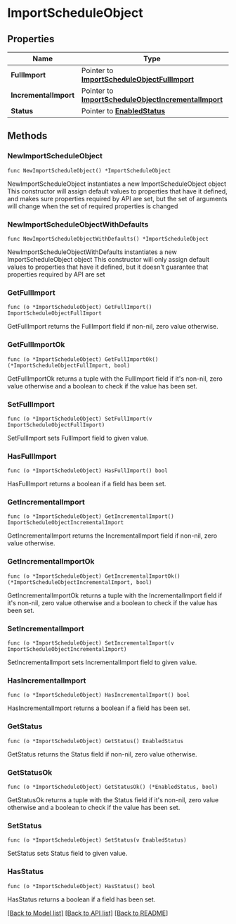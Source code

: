 # ImportScheduleObject

## Properties

Name | Type | Description | Notes
------------ | ------------- | ------------- | -------------
**FullImport** | Pointer to [**ImportScheduleObjectFullImport**](ImportScheduleObjectFullImport.md) |  | [optional] 
**IncrementalImport** | Pointer to [**ImportScheduleObjectIncrementalImport**](ImportScheduleObjectIncrementalImport.md) |  | [optional] 
**Status** | Pointer to [**EnabledStatus**](EnabledStatus.md) |  | [optional] 

## Methods

### NewImportScheduleObject

`func NewImportScheduleObject() *ImportScheduleObject`

NewImportScheduleObject instantiates a new ImportScheduleObject object
This constructor will assign default values to properties that have it defined,
and makes sure properties required by API are set, but the set of arguments
will change when the set of required properties is changed

### NewImportScheduleObjectWithDefaults

`func NewImportScheduleObjectWithDefaults() *ImportScheduleObject`

NewImportScheduleObjectWithDefaults instantiates a new ImportScheduleObject object
This constructor will only assign default values to properties that have it defined,
but it doesn't guarantee that properties required by API are set

### GetFullImport

`func (o *ImportScheduleObject) GetFullImport() ImportScheduleObjectFullImport`

GetFullImport returns the FullImport field if non-nil, zero value otherwise.

### GetFullImportOk

`func (o *ImportScheduleObject) GetFullImportOk() (*ImportScheduleObjectFullImport, bool)`

GetFullImportOk returns a tuple with the FullImport field if it's non-nil, zero value otherwise
and a boolean to check if the value has been set.

### SetFullImport

`func (o *ImportScheduleObject) SetFullImport(v ImportScheduleObjectFullImport)`

SetFullImport sets FullImport field to given value.

### HasFullImport

`func (o *ImportScheduleObject) HasFullImport() bool`

HasFullImport returns a boolean if a field has been set.

### GetIncrementalImport

`func (o *ImportScheduleObject) GetIncrementalImport() ImportScheduleObjectIncrementalImport`

GetIncrementalImport returns the IncrementalImport field if non-nil, zero value otherwise.

### GetIncrementalImportOk

`func (o *ImportScheduleObject) GetIncrementalImportOk() (*ImportScheduleObjectIncrementalImport, bool)`

GetIncrementalImportOk returns a tuple with the IncrementalImport field if it's non-nil, zero value otherwise
and a boolean to check if the value has been set.

### SetIncrementalImport

`func (o *ImportScheduleObject) SetIncrementalImport(v ImportScheduleObjectIncrementalImport)`

SetIncrementalImport sets IncrementalImport field to given value.

### HasIncrementalImport

`func (o *ImportScheduleObject) HasIncrementalImport() bool`

HasIncrementalImport returns a boolean if a field has been set.

### GetStatus

`func (o *ImportScheduleObject) GetStatus() EnabledStatus`

GetStatus returns the Status field if non-nil, zero value otherwise.

### GetStatusOk

`func (o *ImportScheduleObject) GetStatusOk() (*EnabledStatus, bool)`

GetStatusOk returns a tuple with the Status field if it's non-nil, zero value otherwise
and a boolean to check if the value has been set.

### SetStatus

`func (o *ImportScheduleObject) SetStatus(v EnabledStatus)`

SetStatus sets Status field to given value.

### HasStatus

`func (o *ImportScheduleObject) HasStatus() bool`

HasStatus returns a boolean if a field has been set.


[[Back to Model list]](../README.md#documentation-for-models) [[Back to API list]](../README.md#documentation-for-api-endpoints) [[Back to README]](../README.md)


